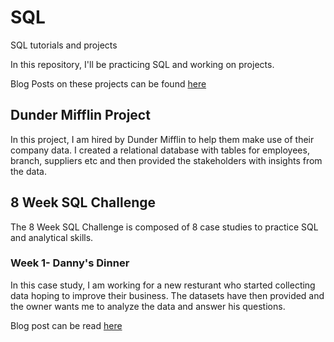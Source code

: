 # SQL
SQL tutorials and projects

In this repository, I'll be practicing SQL and working on projects.

Blog Posts on these projects can be found [here](https://tdemarree17.wixsite.com/trena-christensen/)

## Dunder Mifflin Project

In this project, I am hired by Dunder Mifflin to help them make use of their company data. I created a relational database with tables for employees, branch, suppliers etc and then provided the stakeholders with insights from the data.

## 8 Week SQL Challenge
The 8 Week SQL Challenge is composed of 8 case studies to practice SQL and analytical skills.

### Week 1- Danny's Dinner
In this case study, I am working for a new resturant who started collecting data hoping to improve their business.
The datasets have then provided and the owner wants me to analyze the data and answer his questions.

Blog post can be read [here](https://tdemarree17.wixsite.com/trena-christensen/post/danny-s-dinner-sql-challenge-week-1)
